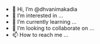 - 👋 Hi, I’m @dhvanimakadia
- 👀 I’m interested in ...
- 🌱 I’m currently learning ...
- 💞️ I’m looking to collaborate on ...
- 📫 How to reach me ...

<!---
dhvanimakadia/dhvanimakadia is a ✨ special ✨ repository because its `README.md` (this file) appears on your GitHub profile.
You can click the Preview link to take a look at your changes.
--->
